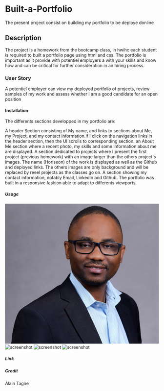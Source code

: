 # Built-a-Portfolio
The present project consist on building my portfolio to be deploye donline

## Description
The project is a homework from the bootcamp class, in hwihc each student is required to built a portfolio page using html and css. The portfolio is important as it provide with potentiel employers a with your skills and know how and can be critical for further consideration in an hiring process.

### User Story

A potentiel employer can view my deployed portfolio of projects, review samples of my work and assess whether I am a good candidate for an open position

#### Installation

 The differents sections developped in my portfolio are:

A header Section consisting of My name, and links to sections about Me, my Project, and my contact information.If I click on the navigation links in the header section, then the UI scrolls to corresponding section.
an About Me section where a recent photo, my skills and some information about me are displayed. 
A section dedicated to projects where I present the first project (previous homework) with an image larger than the others project's images. The name (Horiseon) of the work is displayed as well as the Github and deployed links. The others images are only background and will be replaced by reeel projects as the classes go on. 
A section showing my contact information, notably Email, LinkedIn and Github.
The portfolio was built in a responsive fashion able to adapt to differents viewports.

##### Usage

![screenshot](assets/images/alain_picture_portfolio.jpg)
![screenshot](assets/images/background1.jpg)
![screenshot](assets/images/background2.jpg)
![screenshot](assets/webpage.jpg)

##### Link


##### Credit
Alain Tagne
